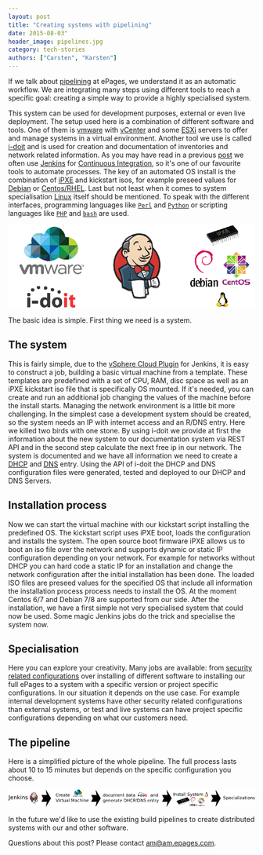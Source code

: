 ```yaml
---
layout: post
title: "Creating systems with pipelining"
date: 2015-08-03"
header_image: pipelines.jpg
category: tech-stories
authors: ["Carsten", "Karsten"]
---
```


If we talk about [pipelining](https://en.wikipedia.org/wiki/Pipeline_(software)) at ePages, we understand it as an automatic workflow.
We are integrating many steps using different tools to reach a specific goal: creating a simple way to provide a highly specialised system.

This system can be used for development purposes, external or even live deployment.
The setup used here is a combination of different software and tools.
One of them is [vmware](http://www.vmware.com/) with [vCenter](https://www.vmware.com/products/vcenter-server) and some [ESXi](https://www.vmware.com/products/vsphere/features/esxi-hypervisor) servers to offer and manage systems in a virtual environment.
Another tool we use is called [i-doit](https://www.i-doit.com/en/) and is used for creation and documentation of inventories and network related information.
As you may have read in a previous [post](/blog/tech-stories/infrastructure-as-code-automating-jenkins/) we often use [Jenkins](https://jenkins-ci.org/) for [Continuous Integration](http://www.martinfowler.com/articles/continuousIntegration.html), so it's one of our favourite tools to automate processes.
The key of an automated OS install is the combination of [iPXE](http://ipxe.org/) and kickstart isos, for example preseed values for [Debian](https://wiki.debian.org/DebianInstaller/Preseed) or [Centos/RHEL](http://www.centos.org/docs/4/html/rhel-sag-en-4/s1-kickstart2-file.html).
Last but not least when it comes to system specialisation [Linux](https://www.linux.com/) itself should be mentioned.
To speak with the different interfaces, programming languages like [`Perl`](https://www.perl.org/) and [`Python`](https://www.python.org/) or scripting languages like [`PHP`](https://secure.php.net/) and [`bash`](http://www.gnu.org/software/bash/) are used.

![](/assets/img/pages/blog/images/blog-pipeline-tools.png)

The basic idea is simple. First thing we need is a system.

## The system

This is fairly simple, due to the [vSphere Cloud Plugin](https://wiki.jenkins-ci.org/display/JENKINS/vSphere+Cloud+Plugin) for Jenkins, it is easy to construct a job, building a basic virtual machine from a template.
These templates are predefined with a set of CPU, RAM, disc space as well as an iPXE kickstart iso file that is specifically OS mounted.
If it's needed, you can create and run an additional job changing the values of the machine before the install starts.
Managing the network environment is a little bit more challenging.
In the simplest case a development system should be created, so the system needs an IP with internet access and an R/DNS entry.
Here we killed two birds with one stone.
By using i-doit we provide at first the information about the new system to our documentation system via REST API and in the second step calculate the next free ip in our network.
The system is documented and we have all information we need to create a [DHCP](https://en.wikipedia.org/wiki/Dynamic_Host_Configuration_Protocol) and [DNS](https://en.wikipedia.org/wiki/Domain_Name_System) entry.
Using the API of i-doit the DHCP and DNS configuration files were generated, tested and deployed to our DHCP and DNS Servers.

## Installation process

Now we can start the virtual machine with our kickstart script installing the predefined OS.
The kickstart script uses iPXE boot, loads the configuration and installs the system.
The open source boot firmware iPXE allows us to boot an iso file over the network and supports dynamic or static IP configuration depending on your network.
For example for networks without DHCP you can hard code a static IP for an installation and change the network configuration after the initial installation has been done.
The loaded ISO files are preseed values for the specified OS that include all information the installation process process needs to install the OS.
At the moment Centos 6/7 and Debian 7/8 are supported from our side.
After the installation, we have a first simple not very specialised system that could now be used.
Some magic Jenkins jobs do the trick and specialise the system now.

## Specialisation

Here you can explore your creativity.
Many jobs are available: from [security related configurations](https://www.linode.com/docs/security/securing-your-server) over installing of different software to installing our full ePages to a system with a specific version or project specific configurations.
In our situation it depends on the use case. For example internal development systems have other security related configurations than external systems, or test and live systems can have project specific configurations depending on what our customers need.

## The pipeline

Here is a simplified picture of the whole pipeline.
The full process lasts about 10 to 15 minutes but depends on the specific configuration you choose.

![](/assets/img/pages/blog/images/blog-pipeline-jenkins.png)

In the future we'd like to use the existing build pipelines to create distributed systems with our and other software.

Questions about this post?
Please contact [am@am.epages.com](mailto:am@am.epages.com).
